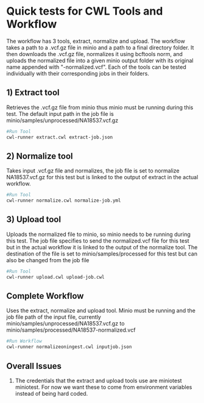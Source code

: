 # Quick tests for CWL Tools and Workflow
The workflow has 3 tools, extract, normalize and upload. The workflow takes a path to a .vcf.gz file in minio and a path to a final directory folder. It then downloads the .vcf.gz file, normalizes it using bcftools norm, and uploads the normalized file into a given minio output folder with its original name appended with "-normalized.vcf". Each of the tools can be tested individually with their corresponding jobs in their folders.
## 1) Extract tool
Retrieves the .vcf.gz file from minio thus minio must be running during this test. The default input path in the job file is minio/samples/unprocessed/NA18537.vcf.gz
```bash
#Run Tool
cwl-runner extract.cwl extract-job.json
```
## 2) Normalize tool
Takes input .vcf.gz file and normalizes, the job file is set to normalize NA18537.vcf.gz for this test but is linked to the output of extract in the actual workflow.
```bash
#Run Tool
cwl-runner normalize.cwl normalize-job.yml
```
## 3) Upload tool
Uploads the normalized file to minio, so minio needs to be running during this test. The job file specifies to send the normalized.vcf file for this test but in the actual workflow it is linked to the output of the normalize tool. The destination of the file is set to minio/samples/processed for this test but can also be changed from the job file
```bash
#Run Tool
cwl-runner upload.cwl upload-job.cwl
```
## Complete Workflow
Uses the extract, normalize and upload tool. Minio must be running and the job file path of the input file, currently minio/samples/unprocessed/NA18537.vcf.gz to minio/samples/processed/NA18537-normalized.vcf
```bash
#Run Workflow
cwl-runner normalizeoningest.cwl inputjob.json
```
## Overall Issues
1) The credentials that the extract and upload tools use are miniotest miniotest. For now we want these to come from environment variables instead of being hard coded.